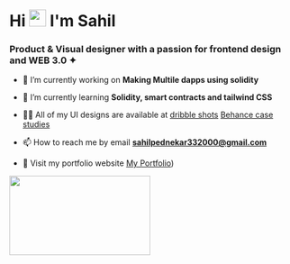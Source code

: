 <h1 align="left">Hi  <img src="https://raw.githubusercontent.com/MartinHeinz/MartinHeinz/master/wave.gif" width="30px"> I'm Sahil</h1>
<h3 align="left">Product & Visual designer with a passion for frontend design and WEB 3.0 ✦</h3>

- 🔭 I’m currently working on **Making Multile dapps using solidity**

- 🌱 I’m currently learning **Solidity, smart contracts and tailwind CSS**

- 👨‍💻 All of my UI designs are available at [dribble shots](https://dribbble.com/Sahil369) [Behance case studies](https://www.behance.net/sahilpedneb5bd)

- 📫 How to reach me by email **sahilpednekar332000@gmail.com**

- 🔧 Visit my portfolio website [My Portfolio](https://sahil.framer.website/))

<img src="https://media.giphy.com/media/MagSgolK3ScWvtHAB4/giphy.gif" width="250" height="140.5" /> 


